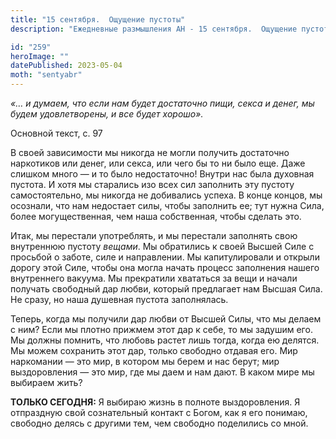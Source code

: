 ```yaml
---
title: "15 сентября.  Ощущение пустоты"
description: "Ежедневные размышления АН - 15 сентября.  Ощущение пустоты"

id: "259"
heroImage: ""
datePublished: 2023-05-04
moth: "sentyabr"
---
```


_«… и думаем, что если нам будет достаточно пищи, секса и денег, мы будем
удовлетворены, и все будет хорошо»._

Основной текст, с. 97

В своей зависимости мы никогда не могли получить достаточно наркотиков или
денег, или секса, или чего бы то ни было еще. Даже слишком много — и то было
недостаточно! Внутри нас была духовная пустота. И хотя мы старались изо всех
сил заполнить эту пустоту самостоятельно, мы никогда не добивались успеха. В
конце концов, мы осознали, что нам недостает силы, чтобы заполнить ее; тут
нужна Сила, более могущественная, чем наша собственная, чтобы сделать это.

Итак, мы перестали употреблять, и мы перестали заполнять свою внутреннюю
пустоту _вещами_. Мы обратились к своей Высшей Силе с просьбой о заботе, силе
и направлении. Мы капитулировали и открыли дорогу этой Силе, чтобы она могла
начать процесс заполнения нашего внутреннего вакуума. Мы прекратили хвататься
за вещи и начали получать свободный дар любви, который предлагает нам Высшая
Сила. Не сразу, но наша душевная пустота заполнялась.

Теперь, когда мы получили дар любви от Высшей Силы, что мы делаем с ним? Если
мы плотно прижмем этот дар к себе, то мы задушим его. Мы должны помнить, что
любовь растет лишь тогда, когда ею делятся. Мы можем сохранить этот дар,
только свободно отдавая его. Мир наркомании — это мир, в котором мы берем и
нас берут; мир выздоровления — это мир, где мы даем и нам дают. В каком мире
мы выбираем жить?

**ТОЛЬКО СЕГОДНЯ:** Я выбираю жизнь в полноте выздоровления. Я отпраздную свой
сознательный контакт с Богом, как я его понимаю, свободно делясь с другими
тем, чем свободно поделились со мной.
